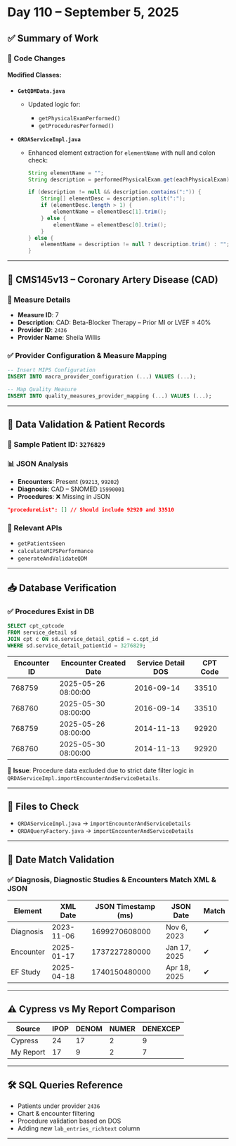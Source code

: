 # Day 110 – September 5, 2025

## ✅ Summary of Work

### 🔧 Code Changes

#### Modified Classes:

* **`GetQDMData.java`**

  * Updated logic for:

    * `getPhysicalExamPerformed()`
    * `getProceduresPerformed()`
* **`QRDAServiceImpl.java`**

  * Enhanced element extraction for `elementName` with null and colon check:

    ```java
    String elementName = "";
    String description = performedPhysicalExam.get(eachPhysicalExam).getDescription();

    if (description != null && description.contains(":")) {
        String[] elementDesc = description.split(":");
        if (elementDesc.length > 1) {
            elementName = elementDesc[1].trim();
        } else {
            elementName = elementDesc[0].trim(); 
        }
    } else {
        elementName = description != null ? description.trim() : "";
    }
    ```

---

## 🧪 CMS145v13 – Coronary Artery Disease (CAD)

### 📌 Measure Details

* **Measure ID**: 7
* **Description**: CAD: Beta-Blocker Therapy – Prior MI or LVEF ≤ 40%
* **Provider ID**: `2436`
* **Provider Name**: Sheila Willis

### ✅ Provider Configuration & Measure Mapping

```sql
-- Insert MIPS Configuration
INSERT INTO macra_provider_configuration (...) VALUES (...);

-- Map Quality Measure
INSERT INTO quality_measures_provider_mapping (...) VALUES (...);
```

---

## 🔎 Data Validation & Patient Records

### 👤 Sample Patient ID: `3276829`

### 📊 JSON Analysis

* **Encounters**: Present (`99213`, `99202`)
* **Diagnosis**: CAD – SNOMED `15990001`
* **Procedures**: ❌ Missing in JSON

```json
"procedureList": [] // Should include 92920 and 33510
```

### 🧾 Relevant APIs

* `getPatientsSeen`
* `calculateMIPSPerformance`
* `generateAndValidateQDM`

---

## 📥 Database Verification

### ✅ Procedures Exist in DB

```sql
SELECT cpt_cptcode
FROM service_detail sd
JOIN cpt c ON sd.service_detail_cptid = c.cpt_id
WHERE sd.service_detail_patientid = 3276829;
```

| Encounter ID | Encounter Created Date | Service Detail DOS | CPT Code |
| ------------ | ---------------------- | ------------------ | -------- |
| 768759       | 2025-05-26 08:00:00    | 2016-09-14         | 33510    |
| 768760       | 2025-05-30 08:00:00    | 2016-09-14         | 33510    |
| 768759       | 2025-05-26 08:00:00    | 2014-11-13         | 92920    |
| 768760       | 2025-05-30 08:00:00    | 2014-11-13         | 92920    |

🛑 **Issue**: Procedure data excluded due to strict date filter logic in `QRDAServiceImpl.importEncounterAndServiceDetails`.

---

## 📍 Files to Check

* `QRDAServiceImpl.java` → `importEncounterAndServiceDetails`
* `QRDAQueryFactory.java` → `importEncounterAndServiceDetails`

---

## 🔁 Date Match Validation

### ✅ Diagnosis, Diagnostic Studies & Encounters Match XML & JSON

| Element   | XML Date   | JSON Timestamp (ms) | JSON Date    | Match |
| --------- | ---------- | ------------------- | ------------ | ----- |
| Diagnosis | 2023-11-06 | 1699270608000       | Nov 6, 2023  | ✔     |
| Encounter | 2025-01-17 | 1737227280000       | Jan 17, 2025 | ✔     |
| EF Study  | 2025-04-18 | 1740150480000       | Apr 18, 2025 | ✔     |

---

## ⚠️ Cypress vs My Report Comparison

| Source    | IPOP | DENOM | NUMER | DENEXCEP |
| --------- | ---- | ----- | ----- | -------- |
| Cypress   | 24   | 17    | 2     | 9        |
| My Report | 17   | 9     | 2     | 7        |

---

## 🛠️ SQL Queries Reference

* Patients under provider `2436`
* Chart & encounter filtering
* Procedure validation based on DOS
* Adding new `lab_entries_richtext` column

---
